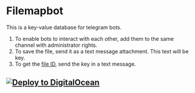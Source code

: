 # Filemapbot

This is a key-value database for telegram bots.

1. To enable bots to interact with each other, add them to the same channel with administrator rights.
1. To save the file, send it as a text message attachment. This text will be key.
1. To get the [file ID](https://core.telegram.org/bots/api#document), send the key in a text message.

## [![Deploy to DigitalOcean](https://www.deploytodo.com/do-btn-blue-ghost.svg)](https://cloud.digitalocean.com/apps/new?repo=https://github.com/demidko/filemapbot/tree/main)

